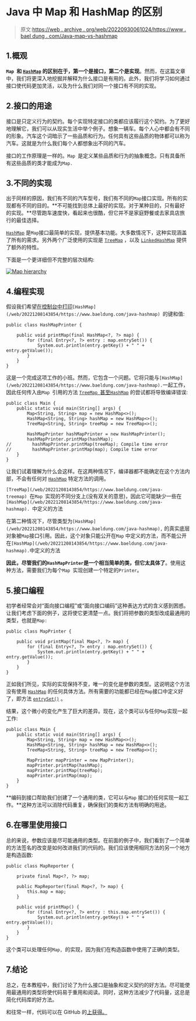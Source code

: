 # Java 中 Map 和 HashMap 的区别

> 原文:[https://web . archive . org/web/20220930061024/https://www . bael dung . com/Java-map-vs-hashmap](https://web.archive.org/web/20220930061024/https://www.baeldung.com/java-map-vs-hashmap)

## 1.概观

**`Map `和 [`HashMap`](/web/20221208143854/https://www.baeldung.com/java-hashmap) 的区别在于，第一个是接口，第二个是实现**。然而，在这篇文章中，我们将更深入地挖掘并解释为什么接口是有用的。此外，我们将学习如何通过接口使代码更加灵活，以及为什么我们对同一个接口有不同的实现。

## 2.接口的用途

接口是只定义行为的契约。每个实现特定接口的类都应该履行这个契约。为了更好地理解它，我们可以从现实生活中举个例子。想象一辆车。每个人心中都会有不同的形象。汽车这个词暗示了一些品质和行为。任何具有这些品质的物体都可以称为汽车。这就是为什么我们每个人都想象出不同的汽车。

接口的工作原理是一样的。`Map `是定义某些品质和行为的抽象概念。只有具备所有这些品质的类才能成为`Map.`

## 3.不同的实现

出于同样的原因，我们有不同的汽车型号，我们有不同的`Map`接口实现。所有的实现都有不同的目的。**不可能找到总体上最好的实现。对于某种目的，只有最好的实现。**尽管跑车速度快，看起来也很酷，但它并不是家庭野餐或去家具店旅行的最佳选择。

[`HashMap`](/web/20221208143854/https://www.baeldung.com/java-hashmap) 是`Map`接口最简单的实现，提供基本功能。大多数情况下，这种实现涵盖了所有的需求。另外两个广泛使用的实现是 [`TreeMap`](/web/20221208143854/https://www.baeldung.com/java-treemap) ，以及 [`LinkedHashMap`](/web/20221208143854/https://www.baeldung.com/java-linked-hashmap) 提供了额外的特性。

下面是一个更详细但不完整的层次结构:

[![Map hierarchy](../Images/8a0723d745750584be56875a67d167b8.png)](/web/20221208143854/https://www.baeldung.com/wp-content/uploads/2022/02/Map.png)

## 4.编程实现

假设我们希望[在控制台中打印](/web/20221208143854/https://www.baeldung.com/java-iterate-map)`[HashMap](/web/20221208143854/https://www.baeldung.com/java-hashmap) `的键和值:

```
public class HashMapPrinter {

    public void printMap(final HashMap<?, ?> map) {
        for (final Entry<?, ?> entry : map.entrySet()) {
            System.out.println(entry.getKey() + " " + entry.getValue());
        }
    }
}
```

这是一个完成这项工作的小班。然而，它包含一个问题。它将只能与`[HashMap](/web/20221208143854/https://www.baeldung.com/java-hashmap).`一起工作，因此任何传入由`Map `引用的方法 [`TreeMap `甚至`HashMap`](/web/20221208143854/https://www.baeldung.com/java-treemap-vs-hashmap) 的尝试都将导致编译错误:

```
public class Main {
    public static void main(String[] args) {
        Map<String, String> map = new HashMap<>();
        HashMap<String, String> hashMap = new HashMap<>();
        TreeMap<String, String> treeMap = new TreeMap<>();

        HashMapPrinter hashMapPrinter = new HashMapPrinter();
        hashMapPrinter.printMap(hashMap);
//        hashMapPrinter.printMap(treeMap); Compile time error
//        hashMapPrinter.printMap(map); Compile time error
    }
}
```

让我们试着理解为什么会这样。在这两种情况下，编译器都不能确定在这个方法内部，不会有任何对 [`HashMap`](/web/20221208143854/https://www.baeldung.com/java-hashmap) 特定方法的调用。

`[TreeMap](/web/20221208143854/https://www.baeldung.com/java-treemap) `在`Map `实现的不同分支上(没有双关的意思)，因此它可能缺少一些在`[HashMap](/web/20221208143854/https://www.baeldung.com/java-hashmap). `中定义的方法

在第二种情况下，尽管类型为`[HashMap](/web/20221208143854/https://www.baeldung.com/java-hashmap),` 的真实底层对象被`Map`接口引用。因此，这个对象只能公开在`Map` 中定义的方法，而不能公开在`[HashMap](/web/20221208143854/https://www.baeldung.com/java-hashmap).`中定义的方法

**因此，尽管我们的`HashMapPrinter`是一个相当简单的类，但它太具体了**。使用这种方法，需要我们为每个`Map `实现创建一个特定的`Printer`。

## 5.接口编程

初学者经常会对“面向接口编程”或“面向接口编码”这种表达方式的含义感到困惑。让我们考虑下面的例子，这将使它更清楚一点。我们将把参数的类型改成最通用的类型，也就是`Map:`

```
public class MapPrinter {

    public void printMap(final Map<?, ?> map) {
        for (final Entry<?, ?> entry : map.entrySet()) {
            System.out.println(entry.getKey() + " " + entry.getValue());
        }
    }
}
```

正如我们所见，实际的实现保持不变，唯一的变化是参数的类型。这说明这个方法没有使用 [`HashMap`](/web/20221208143854/https://www.baeldung.com/java-hashmap) 的任何具体方法。所有需要的功能都已经在`Map`接口中定义好了，即方法 [`entrySet()`](/web/20221208143854/https://www.baeldung.com/java-map-entries-methods) 。

结果，这个微小的变化产生了巨大的差异。现在，这个类可以与任何`Map`实现一起工作:

```
public class Main {
    public static void main(String[] args) {
        Map<String, String> map = new HashMap<>();
        HashMap<String, String> hashMap = new HashMap<>();
        TreeMap<String, String> treeMap = new TreeMap<>();

        MapPrinter mapPrinter = new MapPrinter();
        mapPrinter.printMap(hashMap);
        mapPrinter.printMap(treeMap);
        mapPrinter.printMap(map);
    }
} 
```

**编码到接口帮助我们创建了一个通用的类，它可以与`Map` 接口的任何实现一起工作。**这种方法可以消除代码重复，确保我们的类和方法有明确的用途。

## 6.在哪里使用接口

总的来说，参数应该是尽可能通用的类型。在前面的例子中，我们看到了一个简单的方法签名的改变是如何改进我们的代码的。我们应该使用相同方法的另一个地方是构造函数:

```
public class MapReporter {

    private final Map<?, ?> map;

    public MapReporter(final Map<?, ?> map) {
        this.map = map;
    }

    public void printMap() {
        for (final Entry<?, ?> entry : this.map.entrySet()) {
            System.out.println(entry.getKey() + " " + entry.getValue());
        }
    }
} 
```

这个类可以处理任何`Map, `的实现，因为我们在构造函数中使用了正确的类型。

## 7.结论

总之，在本教程中，我们讨论了为什么接口是抽象和定义契约的好方法。尽可能使用最通用的类型将使代码易于重用和阅读。同时，这种方法减少了代码量，这总是简化代码库的好方法。

和往常一样，代码可以在 GitHub 的[上获得。](https://web.archive.org/web/20221208143854/https://github.com/eugenp/tutorials/tree/master/core-java-modules/core-java-collections-maps-4)